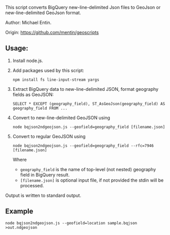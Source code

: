 This script converts BigQuery new-line-delimited Json files
to GeoJson or new-line-delimited GeoJson format.

Author: Michael Entin.

Origin: https://github.com/mentin/geoscripts

## Usage:

1. Install node.js.

2. Add packages used by this script:

   `npm install fs line-input-stream yargs`

3. Extract BigQuery data to new-line-delimited JSON, format geography fields as GeoJSON:

   `SELECT * EXCEPT (geography_field), ST_AsGeoJson(geography_field) AS geography_field FROM ...`

4. Convert to new-line-delimited GeoJSON using

   `node bqjson2ndgeojson.js --geofield=geography_field [filename.json]`

5. Convert to regular GeoJSON using

   `node bqjson2ndgeojson.js --geofield=geography_field --rfc=7946 [filename.json]`

   Where
   * `geography_field` is the name of top-level (not nested) geography field in BigQuery result.
   * `[filename.json]` is optional input file, if not provided the stdin will be processed.

Output is written to standard output.

## Example

`node bqjson2ndgeojson.js --geofield=location sample.bqjson >out.ndgeojson`


